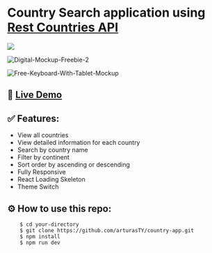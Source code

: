 # Country Search application using [Rest Countries API](https://restcountries.com/)

[![](https://skillicons.dev/icons?i=vite,react,sass)]()

![Digital-Mockup-Freebie-2](https://user-images.githubusercontent.com/30295076/214604951-5ec3ad2d-2a5a-4e13-93c4-0673a53eb2e5.jpg)

![Free-Keyboard-With-Tablet-Mockup](https://user-images.githubusercontent.com/30295076/214605013-e52a05ec-0795-4457-a7fe-da6958b65232.jpg)

## 🔗 [Live Demo](https://arturasty.github.io/country-app)

## ✅ Features:
* View all countries
* View detailed information for each country
* Search by country name
* Filter by continent
* Sort order by ascending or descending
* Fully Responsive
* React Loading Skeleton
* Theme Switch

## ⚙️ How to use this repo:
```shell
    $ cd your-directory
    $ git clone https://github.com/arturasTY/country-app.git
    $ npm install
    $ npm run dev
```